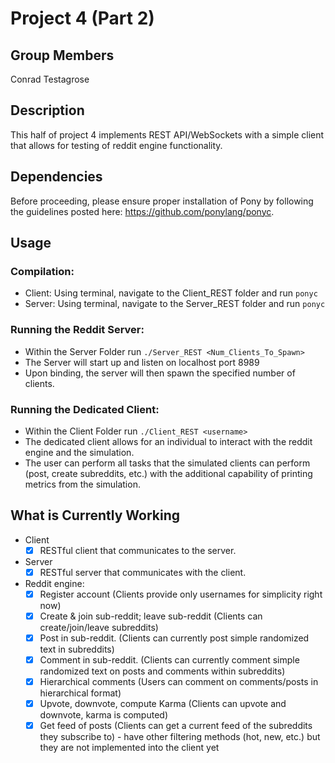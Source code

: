 
# Project 4 (Part 2)

## Group Members
Conrad Testagrose

## Description
This half of project 4 implements REST API/WebSockets with a simple client that allows for testing of reddit engine functionality.

## Dependencies
Before proceeding, please ensure proper installation of Pony by following the guidelines posted here: https://github.com/ponylang/ponyc.

## Usage
### Compilation:
- Client: Using terminal, navigate to the Client_REST folder and run ```ponyc```
- Server: Using terminal, navigate to the Server_REST folder and run ```ponyc```
### Running the Reddit Server:
- Within the Server Folder run ```./Server_REST <Num_Clients_To_Spawn>```
- The Server will start up and listen on localhost port 8989
- Upon binding, the server will then spawn the specified number of clients.

### Running the Dedicated Client:
- Within the Client Folder run ```./Client_REST <username>```
- The dedicated client allows for an individual to interact with the reddit engine and the simulation.
- The user can perform all tasks that the simulated clients can perform (post, create subreddits, etc.) with the additional capability of printing metrics from the simulation.

## What is Currently Working
- Client
  - [X] RESTful client that communicates to the server.
- Server
  - [X] RESTful server that communicates with the client.
- Reddit engine:
  - [X] Register account (Clients provide only usernames for simplicity right now)
  - [X] Create & join sub-reddit; leave sub-reddit (Clients can create/join/leave subreddits)
  - [X] Post in sub-reddit. (Clients can currently post simple randomized text in subreddits)
  - [X] Comment in sub-reddit. (Clients can currently comment simple randomized text on posts and comments within subreddits)
  - [X] Hierarchical comments (Users can comment on comments/posts in hierarchical format) 
  - [X] Upvote, downvote, compute Karma (Clients can upvote and downvote, karma is computed)
  - [X] Get feed of posts (Clients can get a current feed of the subreddits they subscribe to) - have other filtering methods (hot, new, etc.) but they are not implemented into the client yet
